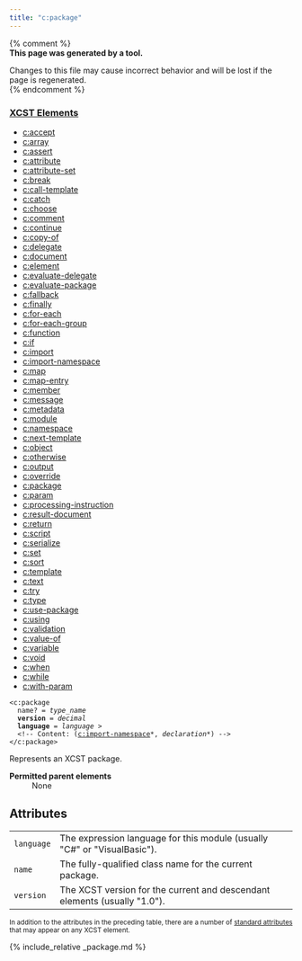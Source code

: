 ```yaml
---
title: "c:package"
---
```


{% comment %}  
**This page was generated by a tool.**  

Changes to this file may cause incorrect behavior and will be lost if the page is
regenerated.  
{% endcomment %}

<nav role="navigation" class="browser">
   <div>
      <h3><a href=".">XCST Elements</a></h3>
      <ul>
         <li><a href="accept.html">c:accept</a></li>
         <li><a href="array.html">c:array</a></li>
         <li><a href="assert.html">c:assert</a></li>
         <li><a href="attribute.html">c:attribute</a></li>
         <li><a href="attribute-set.html">c:attribute-set</a></li>
         <li><a href="break.html">c:break</a></li>
         <li><a href="call-template.html">c:call-template</a></li>
         <li><a href="catch.html">c:catch</a></li>
         <li><a href="choose.html">c:choose</a></li>
         <li><a href="comment.html">c:comment</a></li>
         <li><a href="continue.html">c:continue</a></li>
         <li><a href="copy-of.html">c:copy-of</a></li>
         <li><a href="delegate.html">c:delegate</a></li>
         <li><a href="document.html">c:document</a></li>
         <li><a href="element.html">c:element</a></li>
         <li><a href="evaluate-delegate.html">c:evaluate-delegate</a></li>
         <li><a href="evaluate-package.html">c:evaluate-package</a></li>
         <li><a href="fallback.html">c:fallback</a></li>
         <li><a href="finally.html">c:finally</a></li>
         <li><a href="for-each.html">c:for-each</a></li>
         <li><a href="for-each-group.html">c:for-each-group</a></li>
         <li><a href="function.html">c:function</a></li>
         <li><a href="if.html">c:if</a></li>
         <li><a href="import.html">c:import</a></li>
         <li><a href="import-namespace.html">c:import-namespace</a></li>
         <li><a href="map.html">c:map</a></li>
         <li><a href="map-entry.html">c:map-entry</a></li>
         <li><a href="member.html">c:member</a></li>
         <li><a href="message.html">c:message</a></li>
         <li><a href="metadata.html">c:metadata</a></li>
         <li><a href="module.html">c:module</a></li>
         <li><a href="namespace.html">c:namespace</a></li>
         <li><a href="next-template.html">c:next-template</a></li>
         <li><a href="object.html">c:object</a></li>
         <li><a href="otherwise.html">c:otherwise</a></li>
         <li><a href="output.html">c:output</a></li>
         <li><a href="override.html">c:override</a></li>
         <li><a href="package.html" class="active">c:package</a></li>
         <li><a href="param.html">c:param</a></li>
         <li><a href="processing-instruction.html">c:processing-instruction</a></li>
         <li><a href="result-document.html">c:result-document</a></li>
         <li><a href="return.html">c:return</a></li>
         <li><a href="script.html">c:script</a></li>
         <li><a href="serialize.html">c:serialize</a></li>
         <li><a href="set.html">c:set</a></li>
         <li><a href="sort.html">c:sort</a></li>
         <li><a href="template.html">c:template</a></li>
         <li><a href="text.html">c:text</a></li>
         <li><a href="try.html">c:try</a></li>
         <li><a href="type.html">c:type</a></li>
         <li><a href="use-package.html">c:use-package</a></li>
         <li><a href="using.html">c:using</a></li>
         <li><a href="validation.html">c:validation</a></li>
         <li><a href="value-of.html">c:value-of</a></li>
         <li><a href="variable.html">c:variable</a></li>
         <li><a href="void.html">c:void</a></li>
         <li><a href="when.html">c:when</a></li>
         <li><a href="while.html">c:while</a></li>
         <li><a href="with-param.html">c:with-param</a></li>
      </ul>
   </div>
</nav>
<div class="ref-element-syntax language-xml highlighter-rouge"><pre class="highlight"><code><span class="nt">&lt;c:package</span>
  <span>name</span>? = <i title="Type name.">type_name</i>
  <b>version</b> = <i>decimal</i>
  <b>language</b> = <i>language</i> &gt;
  &lt;!-- Content: (<span><a href="import-namespace.html">c:import-namespace</a>*</span>, <span><span><i>declaration</i></span>*</span>) --&gt;
<span class="nt">&lt;/c:package&gt;</span></code></pre></div>
<p>Represents an XCST package.</p>
<dl>
   <dt><b>Permitted parent elements</b></dt>
   <dd>None</dd>
</dl>
<h2 id="attributes">Attributes</h2>
<div class="table-responsive">
   <table class="ref-attribs">
      <tr>
         <td><code>language</code></td>
         <td>The expression language for this module (usually "C#" or "VisualBasic").</td>
      </tr>
      <tr>
         <td><code>name</code></td>
         <td>The fully-qualified class name for the current package.</td>
      </tr>
      <tr>
         <td><code>version</code></td>
         <td>The XCST version for the current and descendant elements (usually "1.0").</td>
      </tr>
   </table>
</div>
<p><small>
      In addition to the attributes in the preceding table, there are a number of <a href="../docs/standard-attributes.html">standard attributes</a> that may appear on any XCST element.
      </small></p>

{% include_relative _package.md %}
